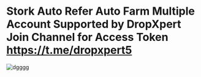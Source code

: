 # Stork Auto Refer Auto Farm Multiple Account Supported by DropXpert Join Channel for Access Token https://t.me/dropxpert5
![dgggg](https://github.com/user-attachments/assets/33cc4b77-9cd7-4102-acac-3ab834b087b2)
